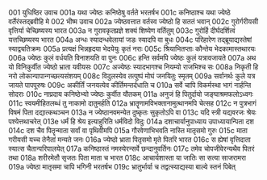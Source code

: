 001	युधिष्ठिर उवाच
001a	यथा ज्येष्ठः कनिष्ठेषु वर्तते भरतर्षभ
001c	कनिष्ठाश्च यथा ज्येष्ठे वर्तेरंस्तद्ब्रवीहि मे
002	भीष्म उवाच
002a	ज्येष्ठवत्तात वर्तस्व ज्येष्ठो हि सततं भवान्
002c	गुरोर्गरीयसी वृत्तिर्या चेच्छिष्यस्य भारत
003a	न गुरावकृतप्रज्ञे शक्यं शिष्येण वर्तितुम्
003c	गुरोर्हि दीर्घदर्शित्वं यत्तच्छिष्यस्य भारत
004a	अन्धः स्यादन्धवेलायां जडः स्यादपि वा बुधः
004c	परिहारेण तद्ब्रूयाद्यस्तेषां स्याद्व्यतिक्रमः
005a	प्रत्यक्षं भिन्नहृदया भेदयेयुः कृतं नराः
005c	श्रियाभितप्ताः कौन्तेय भेदकामास्तथारयः
006a	ज्येष्ठः कुलं वर्धयति विनाशयति वा पुनः
006c	हन्ति सर्वमपि ज्येष्ठः कुलं यत्रावजायते
007a	अथ यो विनिकुर्वीत ज्येष्ठो भ्राता यवीयसः
007c	अज्येष्ठः स्यादभागश्च नियम्यो राजभिश्च सः
008a	निकृती हि नरो लोकान्पापान्गच्छत्यसंशयम्
008c	विदुलस्येव तत्पुष्पं मोघं जनयितुः स्मृतम्
009a	सर्वानर्थः कुले यत्र जायते पापपूरुषः
009c	अकीर्तिं जनयत्येव कीर्तिमन्तर्दधाति च
010a	सर्वे चापि विकर्मस्था भागं नार्हन्ति सोदराः
010c	नाप्रदाय कनिष्ठेभ्यो ज्येष्ठः कुर्वीत यौतकम्
011a	अनुजं हि पितुर्दायो जङ्घाश्रमफलोऽध्वगः
011c	स्वयमीहितलब्धं तु नाकामो दातुमर्हति
012a	भ्रातॄणामविभक्तानामुत्थानमपि चेत्सह
012c	न पुत्रभागं विषमं पिता दद्यात्कथञ्चन
013a	न ज्येष्ठानवमन्येत दुष्कृतः सुकृतोऽपि वा
013c	यदि स्त्री यद्यवरजः श्रेयः पश्येत्तथाचरेत्
013e	धर्मं हि श्रेय इत्याहुरिति धर्मविदो विदुः
014a	दशाचार्यानुपाध्याय उपाध्यायान्पिता दश
014c	दश चैव पितॄन्माता सर्वां वा पृथिवीमपि
015a	गौरवेणाभिभवति नास्ति मातृसमो गुरुः
015c	माता गरीयसी यच्च तेनैतां मन्यते जनः
016a	ज्येष्ठो भ्राता पितृसमो मृते पितरि भारत
016c	स ह्येषां वृत्तिदाता स्यात्स चैतान्परिपालयेत्
017a	कनिष्ठास्तं नमस्येरन्सर्वे छन्दानुवर्तिनः
017c	तमेव चोपजीवेरन्यथैव पितरं तथा
018a	शरीरमेतौ सृजतः पिता माता च भारत
018c	आचार्यशास्ता या जातिः सा सत्या साजरामरा
019a	ज्येष्ठा मातृसमा चापि भगिनी भरतर्षभ
019c	भ्रातुर्भार्या च तद्वत्स्याद्यस्या बाल्ये स्तनं पिबेत्
